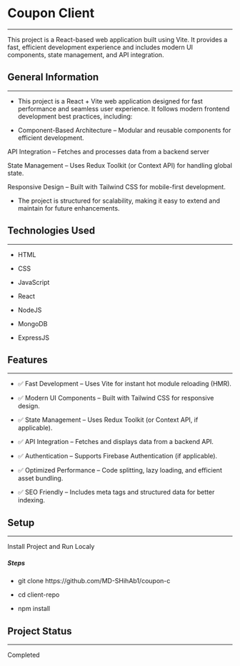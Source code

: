 <h1>Coupon Client</h1>
<hr><p>This project is a React-based web application built using Vite. It provides a fast, efficient development experience and includes modern UI components, state management, and API integration.</p><h2>General Information</h2>
<hr><ul>
<li>This project is a React + Vite web application designed for fast performance and seamless user experience. It follows modern frontend development best practices, including:</li>
</ul><ul>
<li>Component-Based Architecture – Modular and reusable components for efficient development.</li>
</ul>
<p>API Integration – Fetches and processes data from a backend server</p>
<p>State Management – Uses Redux Toolkit (or Context API) for handling global state.</p>
<p>Responsive Design – Built with Tailwind CSS for mobile-first development.</p><ul>
<li>The project is structured for scalability, making it easy to extend and maintain for future enhancements.</li>
</ul><h2>Technologies Used</h2>
<hr><ul>
<li>HTML</li>
</ul><ul>
<li>CSS</li>
</ul><ul>
<li>JavaScript</li>
</ul><ul>
<li>React</li>
</ul><ul>
<li>NodeJS</li>
</ul><ul>
<li>MongoDB</li>
</ul><ul>
<li>ExpressJS</li>
</ul><h2>Features</h2>
<hr><ul>
<li>✅ Fast Development – Uses Vite for instant hot module reloading (HMR).</li>
</ul><ul>
<li>✅ Modern UI Components – Built with Tailwind CSS for responsive design.</li>
</ul><ul>
<li>✅ State Management – Uses Redux Toolkit (or Context API, if applicable).</li>
</ul><ul>
<li>✅ API Integration – Fetches and displays data from a backend API.</li>
</ul><ul>
<li>✅ Authentication – Supports Firebase Authentication (if applicable).</li>
</ul><ul>
<li>✅ Optimized Performance – Code splitting, lazy loading, and efficient asset bundling.</li>
</ul><ul>
<li>✅ SEO Friendly – Includes meta tags and structured data for better indexing.</li>
</ul><h2>Setup</h2>
<hr><p>Install Project and Run Localy</p><h5>Steps</h5><ul>
<li>git clone https://github.com/MD-SHihAb1/coupon-c</li>
</ul><ul>
<li>cd client-repo</li>
</ul><ul>
<li>npm install</li>
</ul><h2>Project Status</h2>
<hr><p>Completed</p>
